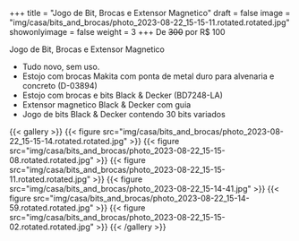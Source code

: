 +++
title = "Jogo de Bit, Brocas e Extensor Magnetico"
draft = false
image = "img/casa/bits_and_brocas/photo_2023-08-22_15-15-11.rotated.rotated.jpg"
showonlyimage = false
weight = 3
+++
De ~~300~~ por <span class="price">R$ 100</span>

Jogo de Bit, Brocas e Extensor Magnetico
<!--more-->

- Tudo novo, sem uso.
- Estojo com brocas Makita com ponta de metal duro para alvenaria e concreto (D-03894)  
- Estojo com brocas e bits Black & Decker (BD7248-LA)  
- Extensor magnetico Black & Decker com guia  
- Jogo de bits Black & Decker contendo 30 bits variados

{{< gallery >}}
{{< figure src="img/casa/bits_and_brocas/photo_2023-08-22_15-15-14.rotated.rotated.jpg" >}}
{{< figure src="img/casa/bits_and_brocas/photo_2023-08-22_15-15-08.rotated.rotated.jpg" >}}
{{< figure src="img/casa/bits_and_brocas/photo_2023-08-22_15-15-11.rotated.rotated.jpg" >}}
{{< figure src="img/casa/bits_and_brocas/photo_2023-08-22_15-14-41.jpg" >}}
{{< figure src="img/casa/bits_and_brocas/photo_2023-08-22_15-14-59.rotated.rotated.jpg" >}}
{{< figure src="img/casa/bits_and_brocas/photo_2023-08-22_15-15-02.rotated.rotated.jpg" >}}
{{< /gallery >}}